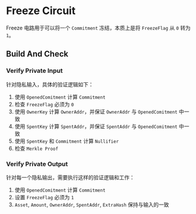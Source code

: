 # Freeze Circuit

Freeze 电路用于可以将一个 `Commitment` 冻结，本质上是将 `FreezeFlag` 从 `0` 转为 `1`。

## Build And Check

### Verify Private Input

针对隐私输入，具体的验证逻辑如下：

1. 使用 `OpenedComitment` 计算 `Commitment`
2. 检查 `FreezeFlag` 必须为 `0`
3. 使用 `OwnerKey` 计算 `OwnerAddr`，并保证 `OwnerAddr` 与 `OpenedComitment` 中一致
4. 使用 `SpentKey` 计算 `SpentAddr`，并保证 `SpentAddr` 与 `OpenedComitment` 中一致
5. 使用 `SpentKey` 和 `Commitment` 计算 `Nullifier`
6. 检查 `Merkle Proof`

### Verify Private Output

针对每一个隐私输出，需要执行这样的验证逻辑和工作：

1. 使用 `OpenedComitment` 计算 `Commitment`
2. 设置 `FreezeFlag` 必须为 `1`
3. `Asset`, `Amount`, `OwnerAddr`, `SpentAddr`, `ExtraHash` 保持与输入的一致
